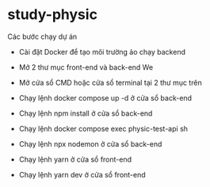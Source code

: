 # study-physic
Các bước chạy dự án

- Cài đặt Docker để tạo môi trường ảo chạy backend

- Mở 2 thư mục front-end và back-end  We

- Mở cửa sổ CMD hoặc cửa sổ terminal tại 2 thư mục trên  
 
- Chạy lệnh docker compose up -d ở cửa sổ back-end

- Chạy lệnh npm install ở cửa sổ back-end 

- Chạy lệnh docker compose exec physic-test-api sh

- Chạy lệnh npx nodemon ở cửa sổ  back-end

- Chạy lệnh yarn ở cửa sổ front-end

- Chạy lệnh yarn dev ở cửa sổ front-end
